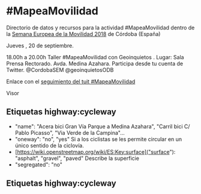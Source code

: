 # #MapeaMovilidad
Directorio de datos y recursos para la actividad #MapeaMovilidad dentro de la [Semana Europea de la Movilidad 2018](https://sem.cordoba.es/) de Córdoba (España)

	
Jueves , 20 de septiembre.

18.00h a 20.00h Taller #MapeaMovilidad con Geoinquietos . Lugar: Sala Prensa Rectorado. Avda. Medina Azahara. Participa desde tu cuenta de Twitter. @CordobaSEM @geoinquietosODB


Enlace con el [seguimiento del tuit #MapeaMovilidad](https://twitter.com/search?f=tweets&vertical=default&q=%23mapeamovilidad&src=typd&lang=es)

Visor

## Etiquetas highway:cycleway

- "name": "Acera bici Gran Vía Parque a Medina Azahara", "Carril bici C/ Pablo Picasso", "Via Verde de la Campina"...
- "oneway": "no", "yes" Si a los ciclistas se les permite circular en un único sentido de la ciclovía.
- [https://wiki.openstreetmap.org/wiki/ES:Key:surface]("surface"): "asphalt",  "gravel", "paved" Describe la superficie
- "segregated": "no"

## Etiquetas highway:cycleway
